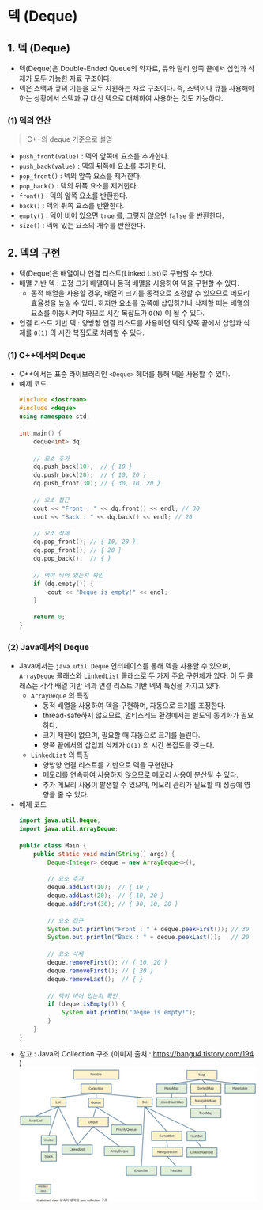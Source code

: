 # 덱 (Deque)

## 1. 덱 (Deque)

- 덱(Deque)은 Double-Ended Queue의 약자로, 큐와 달리 양쪽 끝에서 삽입과 삭제가 모두 가능한 자료 구조이다.
- 덱은 스택과 큐의 기능을 모두 지원하는 자료 구조이다. 즉, 스택이나 큐를 사용해야 하는 상황에서 스택과 큐 대신 덱으로 대체하여 사용하는 것도 가능하다.

### (1) 덱의 연산

> C++의 deque 기준으로 설명

- `push_front(value)` : 덱의 앞쪽에 요소를 추가한다.
- `push_back(value)` : 덱의 뒤쪽에 요소를 추가한다.
- `pop_front()` : 덱의 앞쪽 요소를 제거한다.
- `pop_back()` : 덱의 뒤쪽 요소를 제거한다.
- `front()` : 덱의 앞쪽 요소를 반환한다.
- `back()` : 덱의 뒤쪽 요소를 반환한다.
- `empty()` : 덱이 비어 있으면 `true` 를, 그렇지 않으면 `false` 를 반환한다.
- `size()` : 덱에 있는 요소의 개수를 반환한다.

## 2. 덱의 구현

- 덱(Deque)은 배열이나 연결 리스트(Linked List)로 구현할 수 있다.
- 배열 기반 덱 : 고정 크기 배열이나 동적 배열을 사용하여 덱을 구현할 수 있다.
    - 동적 배열을 사용할 경우, 배열의 크기를 동적으로 조정할 수 있으므로 메모리 효율성을 높일 수 있다. 하지만 요소를 앞쪽에 삽입하거나 삭제할 때는 배열의 요소를 이동시켜야 하므로 시간 복잡도가 `O(N)` 이 될 수 있다.
- 연결 리스트 기반 덱 : 양방향 연결 리스트를 사용하면 덱의 양쪽 끝에서 삽입과 삭제를 `O(1)` 의 시간 복잡도로 처리할 수 있다.

### (1) C++에서의 Deque

- C++에서는 표준 라이브러리인 `<Deque>` 헤더를 통해 덱을 사용할 수 있다.
- 예제 코드
    ```cpp
    #include <iostream>
    #include <deque>
    using namespace std;
    
    int main() {
        deque<int> dq;
    
        // 요소 추가
        dq.push_back(10);  // { 10 }
        dq.push_back(20);  // { 10, 20 }
        dq.push_front(30); // { 30, 10, 20 }
    
        // 요소 접근
        cout << "Front : " << dq.front() << endl; // 30
        cout << "Back : " << dq.back() << endl; // 20
    
        // 요소 삭제
        dq.pop_front(); // { 10, 20 }
        dq.pop_front(); // { 20 }
        dq.pop_back();  // { }
    
        // 덱이 비어 있는지 확인
        if (dq.empty()) {
            cout << "Deque is empty!" << endl;
        }
        
        return 0;
    }
    ```

### (2) Java에서의 Deque

- Java에서는 `java.util.Deque` 인터페이스를 통해 덱을 사용할 수 있으며, `ArrayDeque` 클래스와 `LinkedList` 클래스로 두 가지 주요 구현체가 있다. 이 두 클래스는 각각 배열 기반 덱과 연결 리스트 기반 덱의 특징을 가지고 있다.
    - `ArrayDeque` 의 특징
        - 동적 배열을 사용하여 덱을 구현하며, 자동으로 크기를 조정한다.
        - thread-safe하지 않으므로, 멀티스레드 환경에서는 별도의 동기화가 필요하다.
        - 크기 제한이 없으며, 필요할 때 자동으로 크기를 늘린다.
        - 양쪽 끝에서의 삽입과 삭제가 `O(1)` 의 시간 복잡도를 갖는다.
    - `LinkedList` 의 특징
        - 양방향 연결 리스트를 기반으로 덱을 구현한다.
        - 메모리를 연속하여 사용하지 않으므로 메모리 사용이 분산될 수 있다.
        - 추가 메모리 사용이 발생할 수 있으며, 메모리 관리가 필요할 때 성능에 영향을 줄 수 있다.
- 예제 코드
    ```java
    import java.util.Deque;
    import java.util.ArrayDeque;
    
    public class Main {
        public static void main(String[] args) {
            Deque<Integer> deque = new ArrayDeque<>();
    
            // 요소 추가
            deque.addLast(10);  // { 10 }
            deque.addLast(20);  // { 10, 20 }
            deque.addFirst(30); // { 30, 10, 20 }
    
            // 요소 접근
            System.out.println("Front : " + deque.peekFirst()); // 30
            System.out.println("Back : " + deque.peekLast());   // 20
    
            // 요소 삭제
            deque.removeFirst(); // { 10, 20 }
            deque.removeFirst(); // { 20 }
            deque.removeLast();  // { }
    
            // 덱이 비어 있는지 확인
            if (deque.isEmpty()) {
                System.out.println("Deque is empty!");
            }
        }
    }
    ```
- 참고 : Java의 Collection 구조 (이미지 출처 : https://bangu4.tistory.com/194 )
    ![java collection](./img/java%20collection.jpg)
